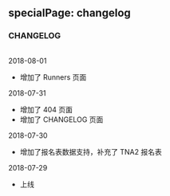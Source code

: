 specialPage: changelog
---

<h3 class='tfont' style='margin-bottom: 2rem'>CHANGELOG</h3>

2018-08-01

- 增加了 Runners 页面

2018-07-31 

- 增加了 404 页面
- 增加了 CHANGELOG 页面

2018-07-30

- 增加了报名表数据支持，补充了 TNA2 报名表

2018-07-29 

- 上线